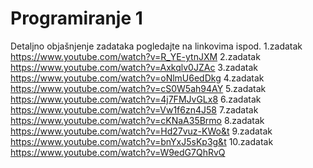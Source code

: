 # Programiranje 1

Detaljno objašnjenje zadataka pogledajte na linkovima ispod.
1.zadatak https://www.youtube.com/watch?v=R_YE-ytnJXM
2.zadatak https://www.youtube.com/watch?v=Axkqlv0JZAc
3.zadatak https://www.youtube.com/watch?v=oNlmU6edDkg
4.zadatak https://www.youtube.com/watch?v=cS0W5ah94AY
5.zadatak https://www.youtube.com/watch?v=4j7FMJvGLx8
6.zadatak https://www.youtube.com/watch?v=Vw1f6zn4J58
7.zadatak https://www.youtube.com/watch?v=cKNaA35Brmo
8.zadatak https://www.youtube.com/watch?v=Hd27vuz-KWo&t
9.zadatak https://www.youtube.com/watch?v=bnYxJ5sKp3g&t
10.zadatak https://www.youtube.com/watch?v=W9edG7QhRvQ
